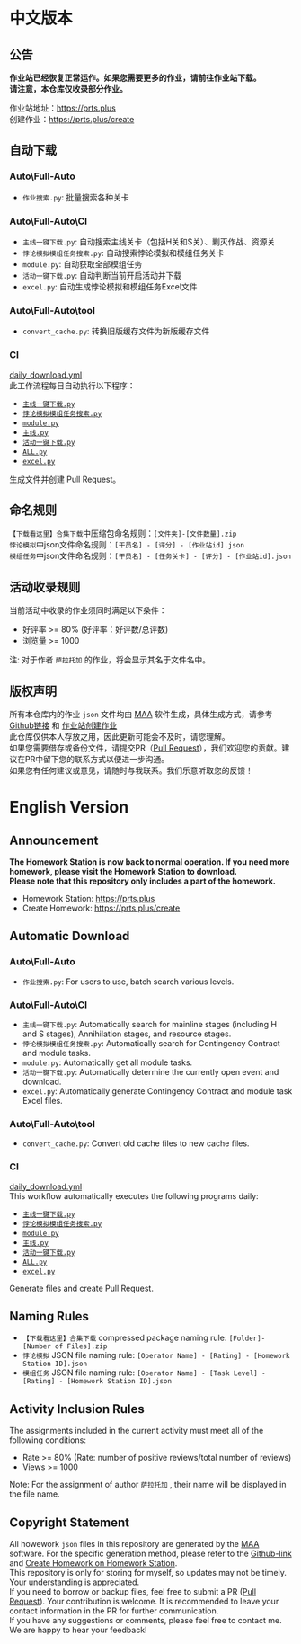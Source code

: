 # 中文版本

## 公告

**作业站已经恢复正常运作。如果您需要更多的作业，请前往作业站下载。**  
**请注意，本仓库仅收录部分作业。**  

作业站地址：<https://prts.plus>  
创建作业：<https://prts.plus/create>

## 自动下载

### Auto\Full-Auto

- `作业搜索.py`: 批量搜索各种关卡  

### Auto\Full-Auto\CI

- `主线一键下载.py`: 自动搜索主线关卡（包括H关和S关）、剿灭作战、资源关
- `悖论模拟模组任务搜索.py`: 自动搜索悖论模拟和模组任务关卡
- `module.py`: 自动获取全部模组任务
- `活动一键下载.py`: 自动判断当前开启活动并下载
- `excel.py`: 自动生成悖论模拟和模组任务Excel文件

### Auto\Full-Auto\tool

- `convert_cache.py`: 转换旧版缓存文件为新版缓存文件

### CI

[daily_download.yml](https://github.com/ntgmc/maa-s-homework/blob/master/.github/workflows/daily_download.yml)  
此工作流程每日自动执行以下程序：

- [`主线一键下载.py`](https://github.com/ntgmc/maa-s-homework/blob/master/Auto/Full-Auto/CI/%E4%B8%BB%E7%BA%BF%E4%B8%80%E9%94%AE%E4%B8%8B%E8%BD%BD.py)
- [`悖论模拟模组任务搜索.py`](https://github.com/ntgmc/maa-s-homework/blob/master/Auto/Full-Auto/CI/%E6%82%96%E8%AE%BA%E6%A8%A1%E6%8B%9F%E6%A8%A1%E7%BB%84%E4%BB%BB%E5%8A%A1%E6%90%9C%E7%B4%A2.py)
- [`module.py`](https://github.com/ntgmc/maa-s-homework/blob/master/Auto/Full-Auto/CI/module.py)
- [`主线.py`](https://github.com/ntgmc/maa-s-homework/blob/master/Auto/%E4%B8%BB%E7%BA%BF.py)
- [`活动一键下载.py`](https://github.com/ntgmc/maa-s-homework/blob/master/Auto/Full-Auto/CI/%E6%B4%BB%E5%8A%A8%E4%B8%80%E9%94%AE%E4%B8%8B%E8%BD%BD.py)
- [`ALL.py`](https://github.com/ntgmc/maa-s-homework/blob/master/Auto/ALL.py)
- [`excel.py`](https://github.com/ntgmc/maa-s-homework/blob/master/Auto/Full-Auto/CI/excel.py)

生成文件并创建 Pull Request。

## 命名规则

`【下载看这里】合集下载`中压缩包命名规则：`[文件夹]-[文件数量].zip`  
`悖论模拟`中json文件命名规则：`[干员名] - [评分] - [作业站id].json`  
`模组任务`中json文件命名规则：`[干员名] - [任务关卡] - [评分] - [作业站id].json`  

## 活动收录规则

当前活动中收录的作业须同时满足以下条件：  

- 好评率 >= 80% (好评率：好评数/总评数)
- 浏览量 >= 1000

注: 对于作者 `萨拉托加` 的作业，将会显示其名于文件名中。  

## 版权声明

所有本仓库内的作业 `json` 文件均由 [MAA](https://github.com/MaaAssistantArknights/MaaAssistantArknights) 软件生成，具体生成方式，请参考 [Github链接](https://github.com/MaaAssistantArknights/MaaAssistantArknights) 和 [作业站创建作业](https://prts.plus/create)  
此仓库仅供本人存放之用，因此更新可能会不及时，请您理解。  
如果您需要借存或备份文件，请提交PR（[Pull Request](https://github.com/ntgmc/maa-s-homework/pulls)），我们欢迎您的贡献。建议在PR中留下您的联系方式以便进一步沟通。  
如果您有任何建议或意见，请随时与我联系。我们乐意听取您的反馈！  

# English Version

## Announcement

**The Homework Station is now back to normal operation. If you need more homework, please visit the Homework Station to download.**  
**Please note that this repository only includes a part of the homework.**  

- Homework Station: <https://prts.plus>  
- Create Homework: <https://prts.plus/create>

## Automatic Download

### Auto\Full-Auto

- `作业搜索.py`: For users to use, batch search various levels.

### Auto\Full-Auto\CI

- `主线一键下载.py`: Automatically search for mainline stages (including H and S stages), Annihilation stages, and resource stages.
- `悖论模拟模组任务搜索.py`: Automatically search for Contingency Contract and module tasks.
- `module.py`: Automatically get all module tasks.
- `活动一键下载.py`: Automatically determine the currently open event and download.
- `excel.py`: Automatically generate Contingency Contract and module task Excel files.

### Auto\Full-Auto\tool

- `convert_cache.py`: Convert old cache files to new cache files.

### CI

[daily_download.yml](https://github.com/ntgmc/maa-s-homework/blob/master/.github/workflows/daily_download.yml)  
This workflow automatically executes the following programs daily: 

- [`主线一键下载.py`](https://github.com/ntgmc/maa-s-homework/blob/master/Auto/Full-Auto/CI/%E4%B8%BB%E7%BA%BF%E4%B8%80%E9%94%AE%E4%B8%8B%E8%BD%BD.py)
- [`悖论模拟模组任务搜索.py`](https://github.com/ntgmc/maa-s-homework/blob/master/Auto/Full-Auto/CI/%E6%82%96%E8%AE%BA%E6%A8%A1%E6%8B%9F%E6%A8%A1%E7%BB%84%E4%BB%BB%E5%8A%A1%E6%90%9C%E7%B4%A2.py)
- [`module.py`](https://github.com/ntgmc/maa-s-homework/blob/master/Auto/Full-Auto/CI/module.py)
- [`主线.py`](https://github.com/ntgmc/maa-s-homework/blob/master/Auto/%E4%B8%BB%E7%BA%BF.py)
- [`活动一键下载.py`](https://github.com/ntgmc/maa-s-homework/blob/master/Auto/Full-Auto/CI/%E6%B4%BB%E5%8A%A8%E4%B8%80%E9%94%AE%E4%B8%8B%E8%BD%BD.py)
- [`ALL.py`](https://github.com/ntgmc/maa-s-homework/blob/master/Auto/ALL.py)
- [`excel.py`](https://github.com/ntgmc/maa-s-homework/blob/master/Auto/Full-Auto/CI/excel.py)

Generate files and create Pull Request.

## Naming Rules

- `【下载看这里】合集下载` compressed package naming rule: `[Folder]-[Number of Files].zip`  
- `悖论模拟` JSON file naming rule: `[Operator Name] - [Rating] - [Homework Station ID].json`  
- `模组任务` JSON file naming rule: `[Operator Name] - [Task Level] - [Rating] - [Homework Station ID].json`  

## Activity Inclusion Rules
 
The assignments included in the current activity must meet all of the following conditions:  
 
- Rate >= 80% (Rate: number of positive reviews/total number of reviews)
- Views >= 1000
 
Note: For the assignment of author `萨拉托加` , their name will be displayed in the file name.  

## Copyright Statement

All howework `json` files in this repository are generated by the [MAA](https://github.com/MaaAssistantArknights/MaaAssistantArknights) software. For the specific generation method, please refer to the [Github-link](https://github.com/MaaAssistantArknights/MaaAssistantArknights) and [Create Homework on Homework Station](https://prts.plus/create).  
This repository is only for storing for myself, so updates may not be timely. Your understanding is appreciated.  
If you need to borrow or backup files, feel free to submit a PR ([Pull Request](https://github.com/ntgmc/maa-s-homework/pulls)). Your contribution is welcome. It is recommended to leave your contact information in the PR for further communication.  
If you have any suggestions or comments, please feel free to contact me. We are happy to hear your feedback!
